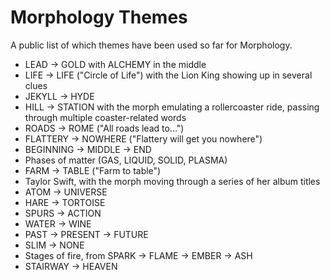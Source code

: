 # Morphology Themes
A public list of which themes have been used so far for Morphology.

- LEAD -> GOLD with ALCHEMY in the middle
- LIFE -> LIFE ("Circle of Life") with the Lion King showing up in several clues
- JEKYLL -> HYDE
- HILL -> STATION with the morph emulating a rollercoaster ride, passing through multiple coaster-related words
- ROADS -> ROME ("All roads lead to...")
- FLATTERY -> NOWHERE ("Flattery will get you nowhere")
- BEGINNING -> MIDDLE -> END
- Phases of matter (GAS, LIQUID, SOLID, PLASMA)
- FARM -> TABLE ("Farm to table")
- Taylor Swift, with the morph moving through a series of her album titles
- ATOM -> UNIVERSE
- HARE -> TORTOISE
- SPURS -> ACTION
- WATER -> WINE
- PAST -> PRESENT -> FUTURE
- SLIM -> NONE
- Stages of fire, from SPARK -> FLAME -> EMBER -> ASH
- STAIRWAY -> HEAVEN
